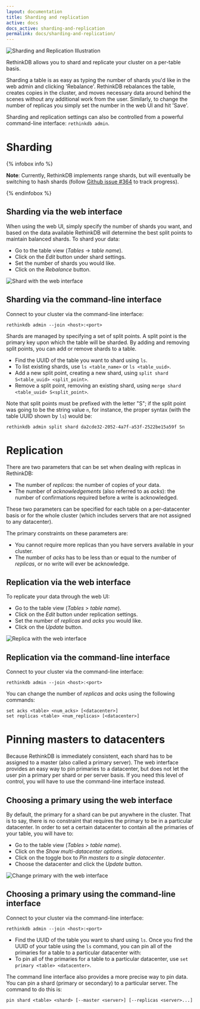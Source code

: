 ```yaml
---
layout: documentation
title: Sharding and replication
active: docs
docs_active: sharding-and-replication
permalink: docs/sharding-and-replication/
---
```


<img alt="Sharding and Replication Illustration" class="api_command_illustration"
    src="/assets/images/docs/api_illustrations/shard-and-replicate.png" />

RethinkDB allows you to shard and replicate your cluster on a per-table basis.

Sharding a table is as easy as typing the number of shards you'd like in the
web admin and clicking 'Rebalance'. RethinkDB rebalances the table, creates
copies in the cluster, and moves necessary data around behind the scenes
without any additional work from the user. Similarly, to change the number of
replicas you simply set the number in the web UI and hit 'Save'. 

Sharding and replication settings can also be
controlled from a powerful command-line interface: `rethinkdb admin`.

# Sharding #

{% infobox info %}

__Note__: Currently, RethinkDB implements range shards, but will eventually be
switching to hash shards (follow [Github
issue #364](https://github.com/rethinkdb/rethinkdb/issues/364) to track progress).

{% endinfobox %}

## Sharding via the web interface ##

When using the web UI, simply  specify the number of shards you
want, and based on the data available RethinkDB will determine the best split
points to maintain balanced shards. To shard your data: 

- Go to the table view (_Tables_ &rarr; _table name_).
- Click on the _Edit_ button under shard settings.
- Set the number of shards you would like.
- Click on the _Rebalance_ button.

![Shard with the web interface](/assets/images/docs/administration/shard.png)

## Sharding via the command-line interface ##
Connect to your cluster via the command-line interface:

```
rethinkdb admin --join <host>:<port>
```

Shards are managed by specifying a set of split points. A split point is the
primary key upon which the table will be sharded. By adding and removing split
points, you can add or remove shards to a table.

- Find the UUID of the table you want to shard using `ls`.
- To list existing shards, use `ls <table_name>` or `ls <table_uuid>`.
- Add a new split point, creating a new shard, using `split shard S<table_uuid> <split_point>`.
- Remove a split point, removing an existing shard, using `merge shard <table_uuid> S<split_point>`.

Note that split points must be prefixed with the letter "S"; if the split point was going to be the string value `n`, for instance, the proper syntax (with the table UUID shown by `ls`) would be:

```
rethinkdb admin split shard da2cde32-2052-4a7f-a53f-2522be15a59f Sn
```

# Replication #

There are two parameters that can be set when dealing with replicas in
RethinkDB:

- The number of _replicas_: the number of copies of your data.
- The number of _acknowledgements_ (also referred to as _acks_): the number of
  confirmations required before a write is acknowledged.  

These two parameters can be specified for each table on a per-datacenter basis
or for the whole cluster (which includes servers that are not assigned to any
datacenter).

The primary constraints on these parameters are:

- You cannot require more replicas than you have servers available in your
  cluster.
- The number of _acks_ has to be less than or equal to the number of
  _replicas_, or no write will ever be acknowledge.

## Replication via the web interface ##

To replicate your data through the web UI:

- Go to the table view (_Tables_ > _table name_).
- Click on the _Edit_ button under replication settings.
- Set the number of _replicas_ and _acks_ you would like.
- Click on the _Update_ button.

![Replica with the web interface](/assets/images/docs/administration/replica.png)

## Replication via the command-line interface ##

Connect to your cluster via the command-line interface:

```
rethinkdb admin --join <host>:<port>
```

You can change the number of _replicas_ and _acks_ using the following commands:

```
set acks <table> <num_acks> [<datacenter>]
set replicas <table> <num_replicas> [<datacenter>]
```

# Pinning masters to datacenters #

Because RethinkDB is immediately consistent, each shard has to be assigned to a
master (also called a primary server).  The web interface provides an easy way
to pin primaries to a datacenter, but does not let the user pin a primary per
shard or per server basis. If you need this level of control, you will have to
use the command-line interface instead.

## Choosing a primary using the web interface  ##

By default, the primary for a shard can be put anywhere in the cluster. That is
to say, there is no constraint that requires the primary to be in a particular
datacenter.  In order to set a certain datacenter to contain all the primaries
of your table, you will have to:

- Go to the table view (_Tables_ > _table name_).
- Click on the _Show multi-datacenter options_.
- Click on the toggle box to _Pin masters to a single datacenter_.
- Choose the datacenter and click the _Update_ button.


![Change primary with the web interface](/assets/images/docs/administration/primary.png)

## Choosing a primary using the command-line interface ##
Connect to your cluster via the command-line interface:

```
rethinkdb admin --join <host>:<port>
```

- Find the UUID of the table you want to shard using `ls`.
Once you find the UUID of your table using the `ls` command, you can pin all of
the primaries for a table to a particular datacenter with:
- To pin all of the primaries for a table to a particular datacenter, use `set primary <table> <datacenter>`.

The command line interface also provides a more precise way to pin data. You
can pin a shard (primary or secondary) to a particular server. The command to
do this is:

```
pin shard <table> <shard> [--master <server>] [--replicas <server>...]
```
